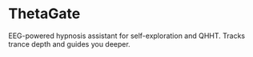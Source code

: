 # ThetaGate
EEG-powered hypnosis assistant for self-exploration and QHHT. Tracks trance depth and guides you deeper.
